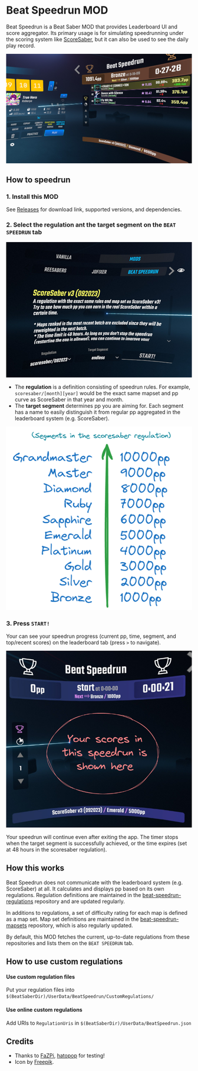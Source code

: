 # Beat Speedrun MOD

Beat Speedrun is a Beat Saber MOD that provides Leaderboard UI and score aggregator. Its primary usage is for simulating speedrunning under the scoring system like [ScoreSaber](https://scoresaber.com/), but it can also be used to see the daily play record.

![](./screenshots/ss0.jpg)

## How to speedrun

### 1. Install this MOD

See [Releases](https://github.com/acc-is-sponge/beat-speedrun-mod/releases) for download link, supported versions, and dependencies.

### 2. Select the regulation ant the target segment on the `BEAT SPEEDRUN` tab

![](./screenshots/ss1.jpg)

- The **regulation** is a definition consisting of speedrun rules. For example, `scoresaber/[month][year]` would be the exact same mapset and pp curve as ScoreSaber in that year and month.
- The **target segment** determines pp you are aiming for. Each segment has a name to easily distinguish it from regular pp aggregated in the leaderboard system (e.g. ScoreSaber).

![](./screenshots/segments.png)

### 3. Press `START!`

Your can see your speedrun progress (current pp, time, segment, and top/recent scores) on the leaderboard tab (press `>` to navigate).

![](./screenshots/ss2.jpg)

Your speedrun will continue even after exiting the app. The timer stops when the target segment is successfully achieved, or the time expires (set at 48 hours in the scoresaber regulation).

## How this works

Beat Speedrun does not communicate with the leaderboard system (e.g. ScoreSaber) at all. It calculates and displays pp based on its own regulations. Regulation definitions are maintained in the [beat-speedrun-regulations](https://github.com/acc-is-sponge/beat-speedrun-regulations) repository and are updated regularly.

In additions to regulations, a set of difficulty rating for each map is defined as a map set. Map set definitions are maintained in the [beat-speedrun-mapsets](https://github.com/acc-is-sponge/beat-speedrun-mapsets) repository, which is also regularly updated.

By default, this MOD fetches the current, up-to-date regulations from these repositories and lists them on the `BEAT SPEEDRUN` tab.

## How to use custom regulations

#### Use custom regulation files

Put your regulation files into `$(BeatSaberDir)/UserData/BeatSpeedrun/CustomRegulations/`

#### Use online custom regulations

Add URIs to `RegulationUris` in `$(BeatSaberDir)/UserData/BeatSpeedrun.json`

## Credits

- Thanks to [FaZPi](https://twitter.com/FaZ_Pi), [hatopop](https://github.com/hatopopvr) for testing!
- Icon by [Freepik](https://www.freepik.com/).
